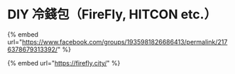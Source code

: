 # DIY 冷錢包（FireFly, HITCON etc.）

{% embed url="https://www.facebook.com/groups/1935981826686413/permalink/2176378679313392/" %}

{% embed url="https://firefly.city/" %}





